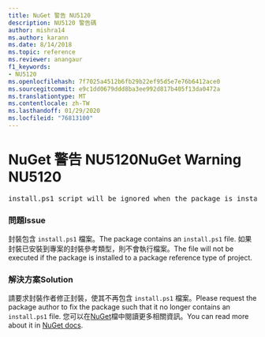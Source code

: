 ```yaml
---
title: NuGet 警告 NU5120
description: NU5120 警告碼
author: mishra14
ms.author: karann
ms.date: 8/14/2018
ms.topic: reference
ms.reviewer: anangaur
f1_keywords:
- NU5120
ms.openlocfilehash: 7f7025a4512b6fb29b22ef95d5e7e76b6412ace0
ms.sourcegitcommit: e9c1dd0679ddd8ba3ee992d817b405f13da0472a
ms.translationtype: MT
ms.contentlocale: zh-TW
ms.lasthandoff: 01/29/2020
ms.locfileid: "76813100"
---
```

# <a name="nuget-warning-nu5120"></a><span data-ttu-id="16fc3-103">NuGet 警告 NU5120</span><span class="sxs-lookup"><span data-stu-id="16fc3-103">NuGet Warning NU5120</span></span>
<pre>install.ps1 script will be ignored when the package is installed after the migration.</pre>

### <a name="issue"></a><span data-ttu-id="16fc3-104">問題</span><span class="sxs-lookup"><span data-stu-id="16fc3-104">Issue</span></span>

<span data-ttu-id="16fc3-105">封裝包含 `install.ps1` 檔案。</span><span class="sxs-lookup"><span data-stu-id="16fc3-105">The package contains an `install.ps1` file.</span></span> <span data-ttu-id="16fc3-106">如果封裝已安裝到專案的封裝參考類型，則不會執行檔案。</span><span class="sxs-lookup"><span data-stu-id="16fc3-106">The file will not be executed if the package is installed to a package reference type of project.</span></span>


### <a name="solution"></a><span data-ttu-id="16fc3-107">解決方案</span><span class="sxs-lookup"><span data-stu-id="16fc3-107">Solution</span></span>

<span data-ttu-id="16fc3-108">請要求封裝作者修正封裝，使其不再包含 `install.ps1` 檔案。</span><span class="sxs-lookup"><span data-stu-id="16fc3-108">Please request the package author to fix the package such that it no longer contains an `install.ps1` file.</span></span> <span data-ttu-id="16fc3-109">您可以在[NuGet](../../consume-packages/migrate-packages-config-to-package-reference.md)檔中閱讀更多相關資訊。</span><span class="sxs-lookup"><span data-stu-id="16fc3-109">You can read more about it in [NuGet docs](../../consume-packages/migrate-packages-config-to-package-reference.md).</span></span>
